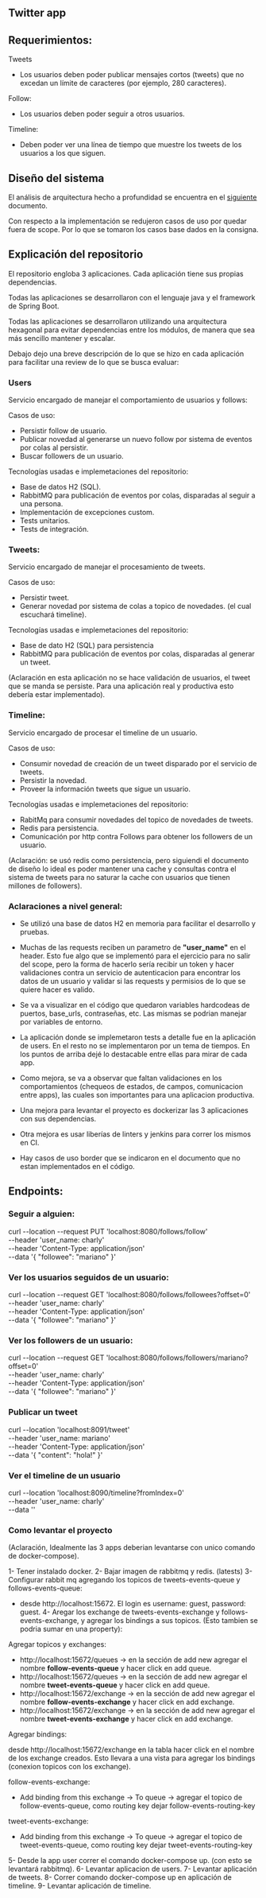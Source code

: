 ## Twitter app

## Requerimientos:

Tweets

- Los usuarios deben poder publicar mensajes cortos (tweets) que no excedan un
  límite de caracteres (por ejemplo, 280 caracteres).

Follow:

- Los usuarios deben poder seguir a otros usuarios.

Timeline:

- Deben poder ver una línea de tiempo que muestre los tweets de los usuarios a los
  que siguen.

## Diseño del sistema

El análisis de arquitectura hecho a profundidad se encuentra en el [siguiente](https://docs.google.com/document/d/1tE1kxX1gIPZvUmemteqJIfWkPHaImWT1xwUnUsbLeJc/edit#heading=h.1il4mncsnoch) documento.

Con respecto a la implementación se redujeron casos de uso por quedar fuera de scope. Por lo que se tomaron los casos
base dados en la consigna.

## Explicación del repositorio

El repositorio engloba 3 aplicaciones. Cada aplicación tiene sus propias dependencias.

Todas las aplicaciones se desarrollaron con el lenguaje java y el framework de Spring Boot.

Todas las aplicaciones se desarrollaron utilizando una arquitectura hexagonal para evitar dependencias entre los
módulos, de manera que sea más sencillo mantener y escalar.

Debajo dejo una breve descripción de lo que se hizo en cada aplicación para facilitar una review de lo que se busca
evaluar:

### Users

Servicio encargado de manejar el comportamiento de usuarios y follows:

Casos de uso:

- Persistir follow de usuario.
- Publicar novedad al generarse un nuevo follow por sistema de eventos por colas al persistir.
- Buscar followers de un usuario.

Tecnologías usadas e implemetaciones del repositorio:

- Base de datos H2 (SQL).
- RabbitMQ para publicación de eventos por colas, disparadas al seguir a una persona.
- Implementación de excepciones custom.
- Tests unitarios.
- Tests de integración.

### Tweets:

Servicio encargado de manejar el procesamiento de tweets.

Casos de uso:

- Persistir tweet.
- Generar novedad por sistema de colas a topico de novedades. (el cual escuchará timeline).

Tecnologías usadas e implemetaciones del repositorio:

- Base de dato H2 (SQL) para persistencia
- RabbitMQ para publicación de eventos por colas, disparadas al generar un tweet.

(Aclaración en esta aplicación no se hace validación de usuarios, el tweet que se manda se persiste. Para una
aplicación real y productiva esto debería estar implementado).

### Timeline:

Servicio encargado de procesar el timeline de un usuario.

Casos de uso:

- Consumir novedad de creación de un tweet disparado por el servicio de tweets.
- Persistir la novedad.
- Proveer la información tweets que sigue un usuario.

Tecnologías usadas e implemetaciones del repositorio:

- RabitMq para consumir novedades del topico de novedades de tweets.
- Redis para persistencia.
- Comunicación por http contra Follows para obtener los followers de un usuario.

(Aclaración: se usó redis como persistencia, pero siguiendi el documento de diseño lo ideal es poder mantener una cache
y consultas contra el sistema de tweets para no saturar la cache con usuarios que tienen millones de followers).

### Aclaraciones a nivel general:

- Se utilizó una base de datos H2 en memoria para facilitar el desarrollo y pruebas.

- Muchas de las requests reciben un parametro de **"user_name"** en el header. Esto fue algo que se implementó para el
  ejercicio para no salir del scope, pero la forma de hacerlo sería recibir un token y hacer validaciones contra un
  servicio de
  autenticacion para encontrar los datos de un usuario y validar si las requests y permisios de lo que se quiere hacer
  es valido.

- Se va a visualizar en el código que quedaron variables hardcodeas de puertos, base_urls, contraseñas, etc. Las mismas
  se
  podrian manejar por variables de entorno.

- La aplicación donde se implemetaron tests a detalle fue en la aplicación de users. En el resto no se implementaron por
  un
  tema de tiempos. En los puntos de arriba dejé lo destacable entre ellas para mirar de cada app.

- Como mejora, se va a observar que faltan validaciones en los comportamientos (chequeos de estados, de campos,
  comunicacion entre
  apps), las cuales son importantes para una aplicacion productiva.

- Una mejora para levantar el proyecto es dockerizar las 3 aplicaciones con sus dependencias.

- Otra mejora es usar liberías de linters y jenkins para correr los mismos en CI.

- Hay casos de uso border que se indicaron en el documento que no estan implementados en el código.

## Endpoints:

### Seguir a alguien:

curl --location --request PUT 'localhost:8080/follows/follow' \
--header 'user_name: charly' \
--header 'Content-Type: application/json' \
--data '{
    "followee": "mariano"
}'

### Ver los usuarios seguidos de un usuario:

curl --location --request GET 'localhost:8080/follows/followees?offset=0' \
--header 'user_name: charly' \
--header 'Content-Type: application/json' \
--data '{
    "followee": "mariano"
}'

### Ver los followers de un usuario:

curl --location --request GET 'localhost:8080/follows/followers/mariano?offset=0' \
--header 'user_name: charly' \
--header 'Content-Type: application/json' \
--data '{
    "followee": "mariano"
}'

### Publicar un tweet

curl --location 'localhost:8091/tweet' \
--header 'user_name: mariano' \
--header 'Content-Type: application/json' \
--data '{
    "content": "hola!"
}'


### Ver el timeline de un usuario

curl --location 'localhost:8090/timeline?fromIndex=0' \
--header 'user_name: charly' \
--data ''


### Como levantar el proyecto

(Aclaración, Idealmente las 3 apps deberian levantarse con unico comando de docker-compose).

1- Tener instalado docker.
2- Bajar imagen de rabbitmq y redis. (latests)
3- Configurar rabbit mq agregando los topicos de tweets-events-queue y follows-events-queue:
  - desde http://localhost:15672. El login es username: guest, password: guest.
4- Aregar los exchange de tweets-events-exchange y follows-events-exchange, y agregar los bindings a sus topicos. (Esto tambien se podria sumar en una property):

Agregar topicos y exchanges:

-  http://localhost:15672/queues -> en la sección de add new agregar el nombre **follow-events-queue** y hacer click en add queue.
-  http://localhost:15672/queues -> en la sección de add new agregar el nombre **tweet-events-queue** y hacer click en add queue.
-  http://localhost:15672/exchange -> en la sección de add new agregar el nombre **follow-events-exchange** y hacer click en add exchange.
-  http://localhost:15672/exchange -> en la sección de add new agregar el nombre **tweet-events-exchange** y hacer click en add exchange.

Agregar bindings:

desde http://localhost:15672/exchange en la tabla hacer click en el nombre de los exchange creados. Esto llevara a una vista para agregar los bindings (conexion topicos con los exchange).

follow-events-exchange:

- Add binding from this exchange -> To queue -> agregar el topico de follow-events-queue, como routing key dejar follow-events-routing-key

tweet-events-exchange:

- Add binding from this exchange -> To queue -> agregar el topico de tweet-events-queue, como routing key dejar tweet-events-routing-key

5- Desde la app user correr el comando docker-compose up. (con esto se levantará rabbitmq).
6- Levantar aplicacion de users.
7- Levantar aplicación de tweets.
8- Correr comando docker-compose up en aplicación de timeline.
9- Levantar aplicación de timeline.
